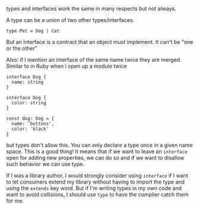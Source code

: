types and interfaces work the same in many respects but not always.

A type can be a union of two other types/interfaces.
```
type Pet = Dog | Cat
```

But an interface is a contract that an object must implement. It can't be "one or the other"

Also: if I mention an interface of the same name twice they are merged. Similar to in Ruby when I open up a module twice

```
interface Dog {
  name: string
}

interface Dog {
  color: string
}

const dog: Dog = {
  name: 'buttons',
  color: 'black'
}
```

but types don't allow this. You can only declare a type once in a given name space. This is a good thing! It means that if we want to leave an `interface` open for adding new properties, we can do so and if we want to disallow such behavior we can use type.

If I was a library author, I would strongly consider using `interface` if I want to let consumers extend my library without having to import the type and using the `extends` key word. But if I'm writing types in my own code and want to avoid collisions, I should use `type` to have the complier catch them for me.